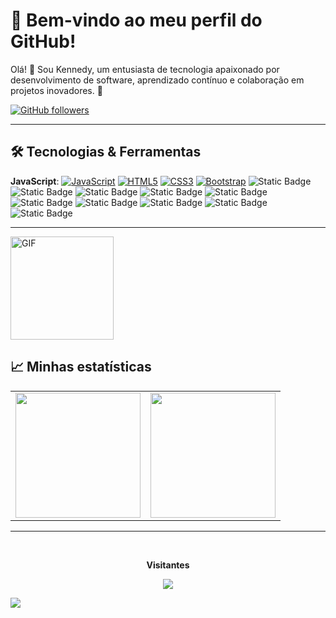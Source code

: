 # 🌟 Bem-vindo ao meu perfil do GitHub!

Olá! 👋 Sou Kennedy, um entusiasta de tecnologia apaixonado por desenvolvimento de software, aprendizado contínuo e colaboração em projetos inovadores. 🚀

[![GitHub followers](https://img.shields.io/github/followers/Kennedyr3.svg?style=social&label=Follow&maxAge=2592000)](https://github.com/Kennedyr3?tab=followers)

---

## 🛠️ Tecnologias & Ferramentas

**JavaScript**:
[![JavaScript](https://img.shields.io/badge/-JavaScript-black?style=flat&logo=javascript&link=https://github.com/Quananhle/Front-End-Dev)](https://github.com/Kennedyr3/frontend-birita)
[![HTML5](https://img.shields.io/badge/-HTML5-E34F26?style=flat&logo=html5&logoColor=white&link=https://github.com/Kennedyr3/frontend-birita)](https://github.com/Kennedyr3/frontend-birita)
[![CSS3](https://img.shields.io/badge/-CSS3-1572B6?style=flat&logo=css3&link=https://github.com/Kennedyr3/frontend-birita)](https://github.com/Kennedyr3/frontend-birita)
[![Bootstrap](https://img.shields.io/badge/-Bootstrap-purple?style=flat&logo=bootstrap&link=https://github.com/Kennedyr3/frontend-birita)](https://github.com/Kennedyr3/frontend-birita)
![Static Badge](https://img.shields.io/badge/React-%23252525?logo=React)
![Static Badge](https://img.shields.io/badge/Next.js-%23252525?logo=next.js)
![Static Badge](https://img.shields.io/badge/TypeScript-white?logo=typeScript)
![Static Badge](https://img.shields.io/badge/Node.js-%23252525?logo=Node.js)
![Static Badge](https://img.shields.io/badge/GitHub-%23252525?logo=GitHub)
![Static Badge](https://img.shields.io/badge/Tailwind%20CSS-%23252525?logo=Tailwind%20CSS)
![Static Badge](https://img.shields.io/badge/AWS%20Amplify-%23252525?logo=AWS%20Amplify)
![Static Badge](https://img.shields.io/badge/AWS%20Lambda-%23252525?logo=AWS%20Lambda)
![Static Badge](https://img.shields.io/badge/Serverless-%23252525?logo=Serverless)
![Static Badge](https://img.shields.io/badge/Bitbucket-%23252525?logo=Bitbucket)

---

<img align="center" height="165" alt="GIF" src="https://i.pinimg.com/originals/e4/26/70/e426702edf874b181aced1e2fa5c6cde.gif" />

## 📈 Minhas estatísticas

<table cellpadding="0">
  <tr style="padding: 0">
    <!-- GitHub Stats Card -->  
    <td valign="top"><img height="200" src="https://github-readme-stats.vercel.app/api?username=kennedyr3&show_icons=true&theme=radical#gh-dark-mode-only"/></td>
    <!-- GitHub Top Language Card -->
    <td valign="top"><img height="200" src="https://github-readme-stats.vercel.app/api/top-langs/?username=kennedyr3&layout=compact&theme=radical&custom_title=Languages"/></td>
  </tr>
</table>

---

<div align="center">
<br><p align="centre"><b>Visitantes</b></p>  
<p align="center"><img align="center" src="https://profile-counter.glitch.me/{kennedyr3}/count.svg" /></p> 
</div>

<img src="https://capsule-render.vercel.app/api?type=waving&color=gradient&height=130&width=200%&section=footer"/>
